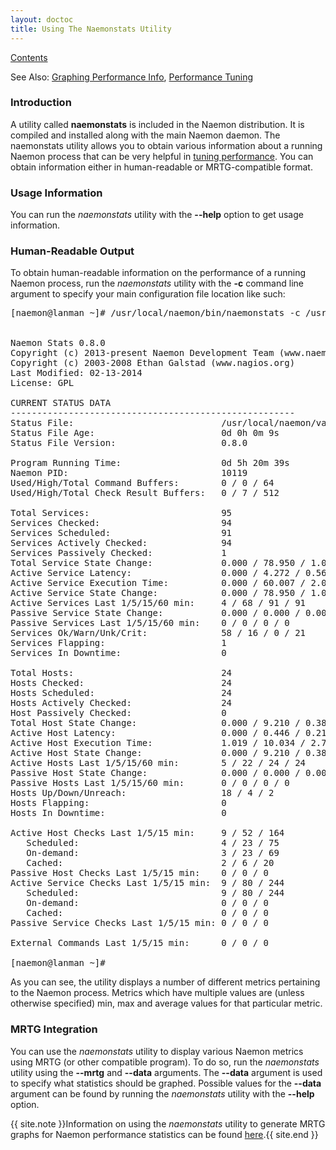 ```yaml
---
layout: doctoc
title: Using The Naemonstats Utility
---
```


<span class="glyphicon glyphicon-arrow-up"></span> <a href="toc.html">Contents</a><br>

<span class="glyphicon glyphicon-arrow-right"></span> See Also: <a href="mrtggraphs.html">Graphing Performance Info</a>,
<a href="tuning.html">Performance Tuning</a>



### Introduction

A utility called <b>naemonstats</b> is included in the Naemon distribution.
It is compiled and installed along with the main Naemon daemon.
The naemonstats utility allows you to obtain various information about a running
Naemon process that can be very helpful in <a href="tuning.html">tuning performance</a>.
You can obtain information either in human-readable or MRTG-compatible format.



### Usage Information

You can run the <i>naemonstats</i> utility with the <b>--help</b> option to get usage information.




### Human-Readable Output

To obtain human-readable information on the performance of a running Naemon process,
run the <i>naemonstats</i> utility with the <b>-c</b> command line argument to
specify your main configuration file location like such:

<pre>
[naemon@lanman ~]# /usr/local/naemon/bin/naemonstats -c /usr/local/naemon/etc/naemon.cfg


Naemon Stats 0.8.0
Copyright (c) 2013-present Naemon Development Team (www.naemon.org)
Copyright (c) 2003-2008 Ethan Galstad (www.nagios.org)
Last Modified: 02-13-2014
License: GPL

CURRENT STATUS DATA
------------------------------------------------------
Status File:                            /usr/local/naemon/var/status.dat
Status File Age:                        0d 0h 0m 9s
Status File Version:                    0.8.0

Program Running Time:                   0d 5h 20m 39s
Naemon PID:                             10119
Used/High/Total Command Buffers:        0 / 0 / 64
Used/High/Total Check Result Buffers:   0 / 7 / 512

Total Services:                         95
Services Checked:                       94
Services Scheduled:                     91
Services Actively Checked:              94
Services Passively Checked:             1
Total Service State Change:             0.000 / 78.950 / 1.026 %
Active Service Latency:                 0.000 / 4.272 / 0.561 sec
Active Service Execution Time:          0.000 / 60.007 / 2.066 sec
Active Service State Change:            0.000 / 78.950 / 1.037 %
Active Services Last 1/5/15/60 min:     4 / 68 / 91 / 91
Passive Service State Change:           0.000 / 0.000 / 0.000 %
Passive Services Last 1/5/15/60 min:    0 / 0 / 0 / 0
Services Ok/Warn/Unk/Crit:              58 / 16 / 0 / 21
Services Flapping:                      1
Services In Downtime:                   0

Total Hosts:                            24
Hosts Checked:                          24
Hosts Scheduled:                        24
Hosts Actively Checked:                 24
Host Passively Checked:                 0
Total Host State Change:                0.000 / 9.210 / 0.384 %
Active Host Latency:                    0.000 / 0.446 / 0.219 sec
Active Host Execution Time:             1.019 / 10.034 / 2.764 sec
Active Host State Change:               0.000 / 9.210 / 0.384 %
Active Hosts Last 1/5/15/60 min:        5 / 22 / 24 / 24
Passive Host State Change:              0.000 / 0.000 / 0.000 %
Passive Hosts Last 1/5/15/60 min:       0 / 0 / 0 / 0
Hosts Up/Down/Unreach:                  18 / 4 / 2
Hosts Flapping:                         0
Hosts In Downtime:                      0

Active Host Checks Last 1/5/15 min:     9 / 52 / 164
   Scheduled:                           4 / 23 / 75
   On-demand:                           3 / 23 / 69
   Cached:                              2 / 6 / 20
Passive Host Checks Last 1/5/15 min:    0 / 0 / 0
Active Service Checks Last 1/5/15 min:  9 / 80 / 244
   Scheduled:                           9 / 80 / 244
   On-demand:                           0 / 0 / 0
   Cached:                              0 / 0 / 0
Passive Service Checks Last 1/5/15 min: 0 / 0 / 0

External Commands Last 1/5/15 min:      0 / 0 / 0

[naemon@lanman ~]#
</pre>

As you can see, the utility displays a number of different metrics pertaining to the Naemon
process. Metrics which have multiple values are (unless otherwise specified) min,
max and average values for that particular metric.



### MRTG Integration

You can use the <i>naemonstats</i> utility to display various Naemon metrics using
MRTG (or other compatible program). To do so, run the <i>naemonstats</i> utility using
the <b>--mrtg</b> and <b>--data</b> arguments. The <b>--data</b> argument is used
to specify what statistics should be graphed. Possible values for the <b>--data</b>
argument can be found by running the <i>naemonstats</i> utility with the <b>--help</b> option.

{{ site.note }}Information on using the <i>naemonstats</i> utility to generate MRTG graphs
for Naemon performance statistics can be found <a href="mrtggraphs.html">here</a>.{{ site.end }}
